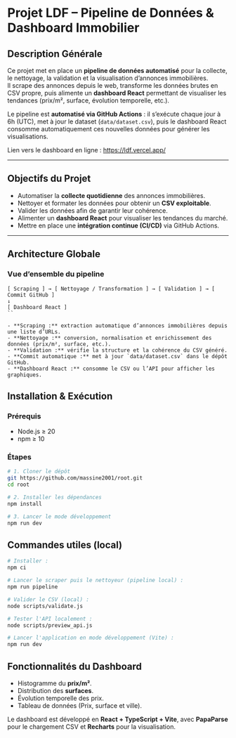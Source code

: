 # Projet LDF – Pipeline de Données & Dashboard Immobilier

## Description Générale

Ce projet met en place un **pipeline de données automatisé** pour la collecte, le nettoyage, la validation et la visualisation d’annonces immobilières.  
Il scrape des annonces depuis le web, transforme les données brutes en CSV propre, puis alimente un **dashboard React** permettant de visualiser les tendances (prix/m², surface, évolution temporelle, etc.).

Le pipeline est **automatisé via GitHub Actions** : il s’exécute chaque jour à 6h (UTC), met à jour le dataset (`data/dataset.csv`), puis le dashboard React consomme automatiquement ces nouvelles données pour générer les visualisations.

Lien vers le dashboard en ligne : https://ldf.vercel.app/

---

## Objectifs du Projet

- Automatiser la **collecte quotidienne** des annonces immobilières.  
- Nettoyer et formater les données pour obtenir un **CSV exploitable**.  
- Valider les données afin de garantir leur cohérence.  
- Alimenter un **dashboard React** pour visualiser les tendances du marché.  
- Mettre en place une **intégration continue (CI/CD)** via GitHub Actions.

---

## Architecture Globale

### Vue d’ensemble du pipeline
```
[ Scraping ] → [ Nettoyage / Transformation ] → [ Validation ] → [ Commit GitHub ]
↓
[ Dashboard React ]
``

- **Scraping :** extraction automatique d’annonces immobilières depuis une liste d’URLs.  
- **Nettoyage :** conversion, normalisation et enrichissement des données (prix/m², surface, etc.).  
- **Validation :** vérifie la structure et la cohérence du CSV généré.  
- **Commit automatique :** met à jour `data/dataset.csv` dans le dépôt GitHub.  
- **Dashboard React :** consomme le CSV ou l’API pour afficher les graphiques.
```
## Installation & Exécution

### Prérequis
- Node.js ≥ 20
- npm ≥ 10

### Étapes
```bash
# 1. Cloner le dépôt
git https://github.com/massine2001/root.git
cd root

# 2. Installer les dépendances
npm install

# 3. Lancer le mode développement
npm run dev
```
## Commandes utiles (local)
```bash
# Installer :
npm ci

# Lancer le scraper puis le nettoyeur (pipeline local) :
npm run pipeline

# Valider le CSV (local) :
node scripts/validate.js

# Tester l'API localement :
node scripts/preview_api.js

# Lancer l'application en mode développement (Vite) :
npm run dev
```

## Fonctionnalités du Dashboard
- Histogramme du **prix/m²**.  
- Distribution des **surfaces**.  
- Évolution temporelle des prix.  
- Tableau de données (Prix, surface et ville).

Le dashboard est développé en **React + TypeScript + Vite**, avec **PapaParse** pour le chargement CSV et **Recharts** pour la visualisation.


